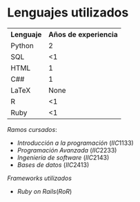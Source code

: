# Lenguajes utilizados

<table>
    <tr>
        <th>Lenguaje</th>
        <th>Años de experiencia</th>
    </tr>
    <tr>
        <td>Python</td>
        <td>2</td>
    </tr>
    <tr>
        <td>SQL</td>
        <td><1</td>
    </tr>
    <tr>
        <td>HTML</td>
        <td>1</td>
    </tr>
    <tr>
         <td>C##</td>
         <td>1</td>
    </tr>
    <tr>
         <td>LaTeX</td>
         <td>None</td>
    </tr>
    <tr>
         <td>R</td>
         <td><1</td>
    </tr>
    <tr>
         <td>Ruby</td>
         <td><1</td>
    </tr>
</table>


$Ramos\ cursados:$

- $Introducción\ a\ la\ programación\ (IIC1133)$
- $Programación\ Avanzada\ (IIC2233)$
- $Ingenieria\ de\ software\ (IIC2143)$
- $Bases\ de\ datos\ (IIC2413)$

$Frameworks\ utilizados$
- $Ruby\ on\ Rails(RoR)$


